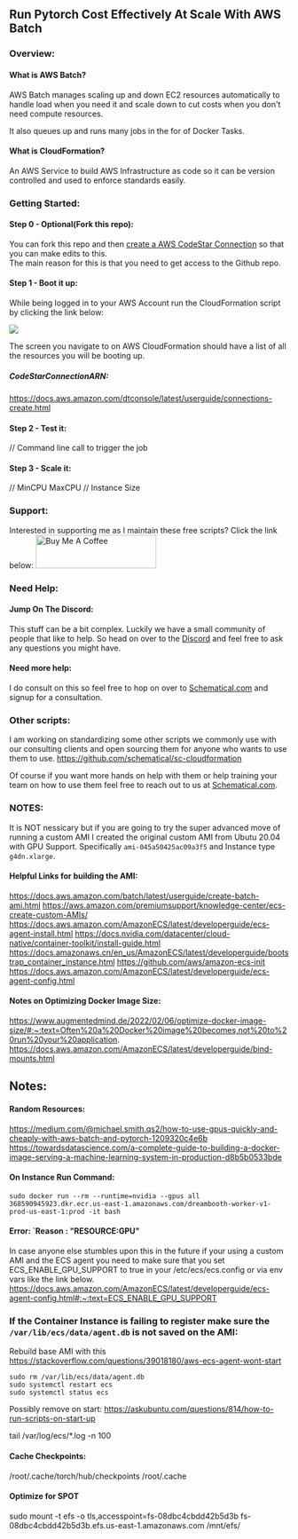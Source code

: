 
## Run Pytorch Cost Effectively At Scale With AWS Batch
### Overview: 


#### What is AWS Batch?
AWS Batch manages scaling up and down EC2 resources automatically to handle load when you need it and scale down to cut costs when you don't need compute resources.

It also queues up and runs many jobs in the for of Docker Tasks.

#### What is CloudFormation?
An AWS Service to build AWS Infrastructure as code so it can be version controlled and used to enforce standards easily. 


### Getting Started:
#### Step 0 - Optional(Fork this repo):
You can fork this repo and then [create a AWS CodeStar Connection](https://docs.aws.amazon.com/dtconsole/latest/userguide/connections-create.html) so that you can make edits to this.  
The main reason for this is that you need to get access to the Github repo.

#### Step 1 - Boot it up:
While being logged in to your AWS Account run the CloudFormation script by clicking the link below:

[![](https://s3.amazonaws.com/cloudformation-examples/cloudformation-launch-stack.png)](https://us-east-1.console.aws.amazon.com/cloudformation/home?region=eu-central-1#/stacks/create/review?templateURL=https://sc-cloud-formation-v1.s3.amazonaws.com/cf-pytorch-gpu-service.json&stackName=schematical-pytorch-gpu-service)

The screen you navigate to on AWS CloudFormation should have a list of all the resources you will be booting up.
##### CodeStarConnectionARN:
https://docs.aws.amazon.com/dtconsole/latest/userguide/connections-create.html

#### Step 2 - Test it:


// Command line call to trigger the job

#### Step 3 - Scale it:

// MinCPU MaxCPU
// Instance Size 


### Support:
Interested in supporting me as I maintain these free scripts? Click the link below:
<a href="https://www.buymeacoffee.com/schematical" target="_blank"><img src="https://cdn.buymeacoffee.com/buttons/v2/default-yellow.png" alt="Buy Me A Coffee" style="height: 60px !important;width: 217px !important;" ></a>






### Need Help:

#### Jump On The Discord:
This stuff can be a bit complex. Luckily we have a small community of people that like to help.
So head on over to the [Discord](https://discord.gg/F6cErPe6VJ) and feel free to ask any questions you might have.

#### Need more help:
I do consult on this so feel free to hop on over to [Schematical.com](https://schematical.com?utm_source=github_cf-pytorch-gpu-service) and signup for a consultation.  





### Other scripts:
I am working on standardizing some other scripts we commonly use with our consulting clients and 
open sourcing them for anyone who wants to use them to use.
https://github.com/schematical/sc-cloudformation

Of course if you want more hands on help with them or help training your team on how to use them feel free to reach out to us at [Schematical.com](https://schematical.com?utm_source=github_cf-pytorch-gpu-service). 





### NOTES:
It is NOT nessicary but if you are going to try the super advanced move of running a custom AMI
I created the original custom AMI from Ubutu 20.04 with GPU Support. Specifically `ami-045a50425ac09a3f5` and Instance type `g4dn.xlarge`.












#### Helpful Links for building the AMI:

https://docs.aws.amazon.com/batch/latest/userguide/create-batch-ami.html
https://aws.amazon.com/premiumsupport/knowledge-center/ecs-create-custom-AMIs/
https://docs.aws.amazon.com/AmazonECS/latest/developerguide/ecs-agent-install.html
https://docs.nvidia.com/datacenter/cloud-native/container-toolkit/install-guide.html
https://docs.amazonaws.cn/en_us/AmazonECS/latest/developerguide/bootstrap_container_instance.html
https://github.com/aws/amazon-ecs-init
https://docs.aws.amazon.com/AmazonECS/latest/developerguide/ecs-agent-config.html

#### Notes on Optimizing Docker Image Size:
https://www.augmentedmind.de/2022/02/06/optimize-docker-image-size/#:~:text=Often%20a%20Docker%20image%20becomes,not%20to%20run%20your%20application.
https://docs.aws.amazon.com/AmazonECS/latest/developerguide/bind-mounts.html
## Notes:
#### Random Resources:
https://medium.com/@michael.smith.qs2/how-to-use-gpus-quickly-and-cheaply-with-aws-batch-and-pytorch-1209320c4e6b
https://towardsdatascience.com/a-complete-guide-to-building-a-docker-image-serving-a-machine-learning-system-in-production-d8b5b0533bde
#### On Instance Run Command:
```
sudo docker run --rm --runtime=nvidia --gpus all 368590945923.dkr.ecr.us-east-1.amazonaws.com/dreambooth-worker-v1-prod-us-east-1:prod -it bash
```
#### Error: `Reason : "RESOURCE:GPU"
In case anyone else stumbles upon this in the future if your using a custom AMI and the ECS agent you need to make sure that you set ECS_ENABLE_GPU_SUPPORT to true in your /etc/ecs/ecs.config or via env vars like the link below.
https://docs.aws.amazon.com/AmazonECS/latest/developerguide/ecs-agent-config.html#:~:text=ECS_ENABLE_GPU_SUPPORT

### If the Container Instance is failing to register make sure the `/var/lib/ecs/data/agent.db` is not saved on the AMI: 
Rebuild base AMI with this https://stackoverflow.com/questions/39018180/aws-ecs-agent-wont-start
```
sudo rm /var/lib/ecs/data/agent.db
sudo systemctl restart ecs
sudo systemctl status ecs
```
Possibly remove on start: https://askubuntu.com/questions/814/how-to-run-scripts-on-start-up

tail /var/log/ecs/*.log -n 100

#### Cache Checkpoints:
/root/.cache/torch/hub/checkpoints
/root/.cache
#### Optimize for SPOT

sudo mount -t efs -o tls,accesspoint=fs-08dbc4cbdd42b5d3b fs-08dbc4cbdd42b5d3b.efs.us-east-1.amazonaws.com /mnt/efs/